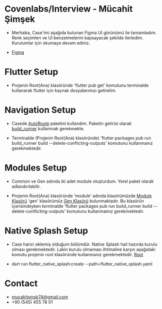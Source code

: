 # Covenlabs/Interview - Mücahit Şimşek
- Merhaba, Case'imi aşağıda bulunan Figma UI görünümü ile tamamladım. 
Renk seçimleri ve UI benzetmelerini kapsayacak şekilde ilerledim.
Kurulumlar için okumaya devam ediniz.

- [Figma](https://www.figma.com/file/DT6W6xxKcXql8zjC3zNJ8h/Movies-app-(Community)?type=design&node-id=0-1&mode=design&t=LWVzr0UwZFvmC9vA-0)

# Flutter Setup
- Projenin Root(Ana) klasöründe 'flutter pub get' komutunu terminalde kullanarak flutter için kaynak dosyalarımızı getirelim.

# Navigation Setup
- Casede [AutoRoute](https://pub.dev/packages/auto_route) paketini kullandım.
Paketin getirisi olarak [build_runner](https://pub.dev/packages/build_runner) kullanmak gerekmekte. 

- Terminalde (Projenin Root(Ana) klasöründe) 'flutter packages pub run build_runner build --delete-conflicting-outputs' komutunu kullanmanız gerekmektedir.

# Modules Setup
- Common ve Gen adında iki adet module oluşturdum. Yerel paket olarak adlandırılabilir. 

- Projenin Root(Ana) klasöründe 'module' adında klasörümüzde [Module Klasörü](/module) 'gen' klasörümüz [Gen Klasörü](/module/gen) bulunmaktadır. 
Bu klasörün içerisindeyken terminalde 'flutter packages pub run build_runner build --delete-conflicting-outputs' komutunu kullanmamız gerekmektedir.

# Native Splash Setup
- Case harici eklemiş olduğum bölümdür. Native Splash hali hazırda kurulu olması gerekmektedir. Lakin kurulu olmaması ihtimaline karşın aşağıdaki komutu projenin root klasöründe kullanmanız gerekmektedir. [Root](/)

- dart run flutter_native_splash:create --path=flutter_native_splash.yaml

# Contact
- mucahitsmsk74@gmail.com
- +90 (545) 455 78 01